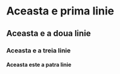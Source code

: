 # Aceasta e prima linie
## Aceasta e a doua linie
### Aceasta e a treia linie
#### Aceasta este a patra linie
